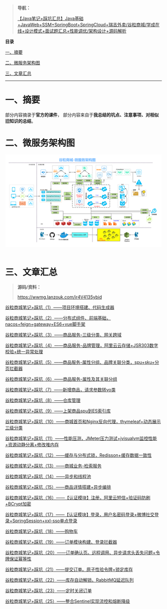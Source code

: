 >  **导航：**  
>
> [【Java笔记+踩坑汇总】Java基础+JavaWeb+SSM+SpringBoot+SpringCloud+瑞吉外卖/谷粒商城/学成在线+设计模式+面试题汇总+性能调优/架构设计+源码解析](https://blog.csdn.net/qq_40991313/article/details/126646289?spm=1001.2014.3001.5501)

**目录**

[一、摘要 ](#一、摘要 )

[二、微服务架构图](#二、微服务架构图)

[三、文章汇总](#三、文章汇总)

------



# 一、摘要

部分内容摘录于**官方的课件**， 部分内容来自于**我总结的坑点、注意事项、对相似旧知识的总结**。



# 二、微服务架构图

![img](谷粒商城笔记+踩坑汇总篇.assets/1c1191eebbdfab59ace09499f38f051e.png)![点击并拖拽以移动](data:image/gif;base64,R0lGODlhAQABAPABAP///wAAACH5BAEKAAAALAAAAAABAAEAAAICRAEAOw==)





# 三、文章汇总

> **源码/资料：**
>
> https://wwmg.lanzouk.com/ir4V4135ybid

[谷粒商城笔记+踩坑（1）——项目环境搭建、代码生成器](https://blog.csdn.net/qq_40991313/article/details/126979275?spm=1001.2014.3001.5501)

[谷粒商城笔记+踩坑（2）——分布式组件、前端基础，nacos+feign+gateway+ES6+vue脚手架](https://blog.csdn.net/qq_40991313/article/details/127016898?spm=1001.2014.3001.5501)

[谷粒商城笔记+踩坑（3）——商品服务-三级分类、网关跨域](https://blog.csdn.net/qq_40991313/article/details/127033229?spm=1001.2014.3001.5501)

[谷粒商城笔记+踩坑（4）——商品服务-品牌管理，阿里云云存储+JSR303数字校验+统一异常处理](https://blog.csdn.net/qq_40991313/article/details/127058164?spm=1001.2014.3001.5501)

[谷粒商城笔记+踩坑（5）——商品服务-属性分组、品牌关联分类，spu+sku+分页拦截器](https://blog.csdn.net/qq_40991313/article/details/127099101?spm=1001.2014.3001.5501)

[谷粒商城笔记+踩坑（6）——商品服务-属性及其关联分组](https://blog.csdn.net/qq_40991313/article/details/127235096?spm=1001.2014.3001.5501)

[谷粒商城笔记+踩坑（7）——新增商品，请求参数转vo类](https://blog.csdn.net/qq_40991313/article/details/127254647)

[谷粒商城笔记+踩坑（8）——仓库管理](https://blog.csdn.net/qq_40991313/article/details/129775129)

[谷粒商城笔记+踩坑（9）——上架商品spu到ES索引库](https://blog.csdn.net/qq_40991313/article/details/129777517)

[谷粒商城笔记+踩坑（10）——商城首页和Nginx反向代理，thymeleaf+动态展示三级分类](https://blog.csdn.net/qq_40991313/article/details/129782919)

[谷粒商城笔记+踩坑（11）——性能压测，JMeter压力测试+jvisualvm监控性能+资源动静分离+修改堆内存](https://blog.csdn.net/qq_40991313/article/details/129792958)

[谷粒商城笔记+踩坑（12）——缓存与分布式锁，Redisson+缓存数据一致性](https://blog.csdn.net/qq_40991313/article/details/129793423)

[谷粒商城笔记+踩坑（13）——商城业务-检索服务](https://blog.csdn.net/qq_40991313/article/details/129825496?csdn_share_tail={"type"%3A"blog"%2C"rType"%3A"article"%2C"rId"%3A"129825496"%2C"source"%3A"qq_40991313"})

[谷粒商城笔记+踩坑（14）——异步和线程池](https://blog.csdn.net/qq_40991313/article/details/129828717)

[谷粒商城笔记+踩坑（15）——商品详情搭建+异步编排](https://blog.csdn.net/qq_40991313/article/details/129843525)

[谷粒商城笔记+踩坑（16）——【认证模块】注册，阿里云短信+验证码防刷+BCrypt加密](https://blog.csdn.net/qq_40991313/article/details/129848209)

[谷粒商城笔记+踩坑（17）——【认证模块】登录，用户名密码登录+微博社交登录+SpringSession+xxl-sso单点登录](https://blog.csdn.net/qq_40991313/article/details/129866742)

[谷粒商城笔记+踩坑（18）——购物车](https://blog.csdn.net/qq_40991313/article/details/129878528)

[谷粒商城笔记+踩坑（19）——订单模块构建、登录拦截器](https://blog.csdn.net/qq_40991313/article/details/129903101)

[谷粒商城笔记+踩坑（20）——订单确认页。远程调用、异步请求头丢失问题+令牌保证幂等性](https://blog.csdn.net/qq_40991313/article/details/129914622)

[谷粒商城笔记+踩坑（21）——提交订单。原子性验令牌+锁定库存](https://blog.csdn.net/qq_40991313/article/details/129916782)

[谷粒商城笔记+踩坑（22）——库存自动解锁。RabbitMQ延迟队列](https://blog.csdn.net/qq_40991313/article/details/129933246)

[谷粒商城笔记+踩坑（23）——定时关闭订单](https://blog.csdn.net/qq_40991313/article/details/129940364)

[谷粒商城笔记+踩坑（25）——整合Sentinel实现流控和熔断降级](https://blog.csdn.net/qq_40991313/article/details/131054943)